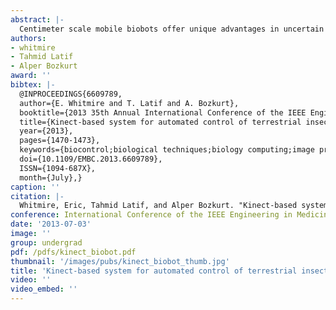 ```yaml
---
abstract: |-
  Centimeter scale mobile biobots offer unique advantages in uncertain environments. Our previous experimentation has demonstrated neural stimulation techniques in order to control the motion of Madagascar hissing cockroaches. These trials relied on stimulation by a human operator using a remote control. We have developed a Kinect-based system for computer operated automatic control of cockroaches. Using image processing techniques and a radio transmitter, this platform both detects the position of the roach biobot and sends stimulation commands to an implanted microcontroller-based receiver. The work presented here enables repeatable experimentation and allows precise quantification of the line following capabilities of the roach biobot. This system will help refine our model for the stimulation response of the insect and improve our ability to direct them in increasingly dynamic situations.
authors:
- whitmire
- Tahmid Latif
- Alper Bozkurt
award: ''
bibtex: |-
  @INPROCEEDINGS{6609789, 
  author={E. Whitmire and T. Latif and A. Bozkurt}, 
  booktitle={2013 35th Annual International Conference of the IEEE Engineering in Medicine and Biology Society (EMBC)}, 
  title={Kinect-based system for automated control of terrestrial insect biobots}, 
  year={2013}, 
  pages={1470-1473}, 
  keywords={biocontrol;biological techniques;biology computing;image processing;microcontrollers;mobile robots;motion control;neural nets;radio transmitters;telerobotics;Madagascar hissing cockroaches;automated control;centimeter scale mobile biobots;computer operated automatic control;human operator;image processing techniques;implanted microcontroller-based receiver;kinect-based system;line following capabilities;motion control;neural stimulation technique;position detection;radio transmitter;remote control;stimulation command;stimulation response;terrestrial insect biobots;Angular velocity;Cameras;Conferences;Insects;Radio transmitters;Robots;Software}, 
  doi={10.1109/EMBC.2013.6609789}, 
  ISSN={1094-687X}, 
  month={July},}
caption: ''
citation: |-
  Whitmire, Eric, Tahmid Latif, and Alper Bozkurt. "Kinect-based system for automated control of terrestrial insect biobots." In 2013 35th Annual International Conference of the IEEE Engineering in Medicine and Biology Society (EMBC), pp. 1470-1473. IEEE, 2013.
conference: International Conference of the IEEE Engineering in Medicine and Biology Society (EMBC), 2013
date: '2013-07-03'
image: ''
group: undergrad
pdf: /pdfs/kinect_biobot.pdf
thumbnail: '/images/pubs/kinect_biobot_thumb.jpg'
title: 'Kinect-based system for automated control of terrestrial insect biobots'
video: ''
video_embed: ''
---
```

